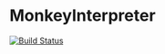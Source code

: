# MonkeyInterpreter

[![Build Status](https://github.com/genericallyterrible/MonkeyInterpreter.jl/actions/workflows/CI.yml/badge.svg?branch=main)](https://github.com/genericallyterrible/MonkeyInterpreter.jl/actions/workflows/CI.yml?query=branch%3Amain)
